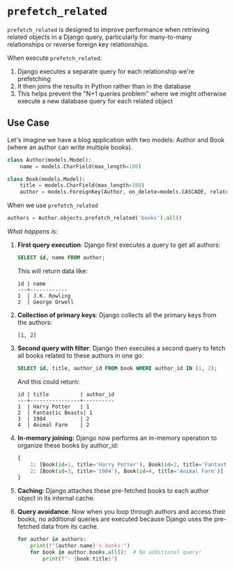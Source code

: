 # `prefetch_related`

`prefetch_related` is designed to improve performance when retrieving related objects in a Django query, particularly for many-to-many relationships or reverse foreign key relationships.

When execute `prefetch_related`:

1. Django executes a separate query for each relationship we're prefetching
2. It then joins the results in Python rather than in the database
3. This helps prevent the "N+1 queries problem" where we might otherwise execute a new database query for each related object

## Use Case

Let's imagine we have a blog application with two models: Author and Book (where an author can write multiple books).

```python
class Author(models.Model):
    name = models.CharField(max_length=100)

class Book(models.Model):
    title = models.CharField(max_length=100)
    author = models.ForeignKey(Author, on_delete=models.CASCADE, related_name='books')
```

When we use `prefetch_related`

```python
authors = Author.objects.prefetch_related('books').all()
```

_What happens is:_

1. **First query execution**: Django first executes a query to get all authors:

    ```SQL
    SELECT id, name FROM author;
    ```

    This will return data like:

    ```
    id | name
    ---+------------
    1  | J.K. Rowling
    2  | George Orwell
    ```

2. **Collection of primary keys**: Django collects all the primary keys from the authors:

    ```
    [1, 2]
    ```

3. **Second query with filter**: Django then executes a second query to fetch all books related to these authors in one go:

    ```sql
    SELECT id, title, author_id FROM book WHERE author_id IN (1, 2);
    ```

    And this could return:

    ```
    id | title          | author_id
    ---+----------------+----------
    1  | Harry Potter   | 1
    2  | Fantastic Beasts| 1
    3  | 1984           | 2
    4  | Animal Farm    | 2
    ```

4. **In-memory joining:** Django now performs an in-memory operation to organize these books by author_id:

    ```python
    {
        1: [Book(id=1, title='Harry Potter'), Book(id=2, title='Fantastic Beasts')],
        2: [Book(id=3, title='1984'), Book(id=4, title='Animal Farm')]
    }
    ```

5. **Caching**: Django attaches these pre-fetched books to each author object in its internal cache.

6. **Query avoidance**: Now when you loop through authors and access their books, no additional queries are executed because Django uses the pre-fetched data from its cache.

    ```python
    for author in authors:
        print(f"{author.name}'s books:")
        for book in author.books.all():  # No additional query!
            print(f"- {book.title}")
    ```
